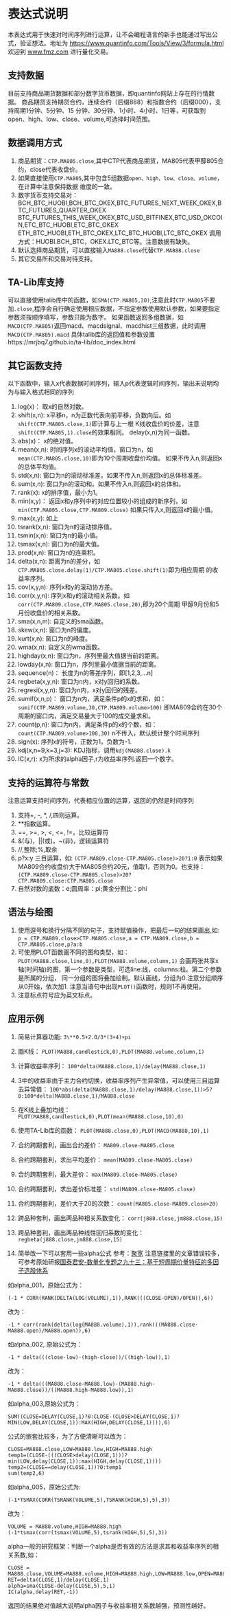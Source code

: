 # 表达式说明

本表达式用于快速对时间序列进行运算，让不会编程语言的新手也能通过写出公式，验证想法。地址为 https://www.quantinfo.com/Tools/View/3/formula.html
欢迎到 www.fmz.com 进行量化交易。

## 支持数据

目前支持商品期货数据和部分数字货币数据，即quantinfo网站上存在的行情数据。
商品期货支持期货合约，连续合约（后缀888）和指数合约（后缀000），支持周期1分钟、5分钟、15
分钟、30分钟、1小时、4小时、1日等，可获取到open、high、low、close、volume,可选择时间范围。

## 数据调用方式

1. 商品期货：`CTP.MA805.close`,其中CTP代表商品期货，MA805代表甲醇805合约，close代表收盘价。
2. 如果直接使用`CTP.MA805`,其中包含5组数据`open、high、low、close、volume`，在计算中注意保持数据
维度的一致。
3. 数字货币支持交易对：
    BCH_BTC_HUOBI,BCH_BTC_OKEX,BTC_FUTURES_NEXT_WEEK_OKEX,BTC_FUTURES_QUARTER_OKEX   
    BTC_FUTURES_THIS_WEEK_OKEX,BTC_USD_BITFINEX,BTC_USD_OKCOIN,ETC_BTC_HUOBI,ETC_BTC_OKEX               
    ETH_BTC_HUOBI,ETH_BTC_OKEX,LTC_BTC_HUOBI,LTC_BTC_OKEX
    调用方式：HUOBI.BCH_BTC，OKEX.LTC_BTC等。注意数据有缺失。
4. 默认选择商品期货，可以直接输入`MA888.close`代替`CTP.MA888.close`
5. 其它交易所和交易对待支持。

## TA-Lib库支持

可以直接使用talib库中的函数，如`SMA(CTP.MA805,20)`,注意此时`CTP.MA805`不要加`.close`,程序会自行确定使用相应数据，不指定参数使用默认参数，如果要指定参数须按顺序填写，参数只能为数字。
如果函数返回多组数据，如`MACD(CTP.MA805)`返回macd、macdsignal、macdhist三组数据，此时调用`MACD(CTP.MA805).macd`
具体talib库的返回值和参数设置https://mrjbq7.github.io/ta-lib/doc_index.html

## 其它函数支持

以下函数中，输入x代表数据时间序列，输入p代表逻辑时间序列，输出未说明均为与输入格式相同的序列
1. log(x)：
取x的自然对数。
2. shift(x,n):
x平移n，n为正数代表向前平移，负数向后。如`shift(CTP.MA805.close,1)`即计算与上一根
K线收盘价的价差，注意`shift(CTP.MA805,1).close`的效果相同。
delay(x,n)为同一函数。
3. abs(x)： 
x的绝对值。
4. mean(x,n): 
时间序列x的滚动平均值，窗口为n，如`mean(CTP.MA805.close,10)`即为10个周期收盘价均值。
如果不传入n,则返回x的总体平均值。
5. std(x,n): 
窗口为n的滚动标准差。如果不传入n,则返回x的总体标准差。
6. sum(x,n):
窗口为n的滚动和。如果不传入n,则返回x的总体和。
7. rank(x): 
x的排序值，最小为1。
8. min(x,y)：
返回x和y序列中的对应位置较小的组成的新序列，如`min(CTP.MA805.close,CTP.MA809.close)`
如果只传入x,则返回x的最小值。
9. max(x,y):
如上
10. tsrank(x,n):
窗口为n的滚动排序值。
11. tsmin(x,n):
窗口为n的最小值。
12. tsmax(x,n):
窗口为n的最大值。
13. prod(x,n): 
窗口为n的连乘积。
14. delta(x,n):
距离为n的差分，如`CTP.MA805.close.delay(1)/CTP.MA805.close.shift(1)`即为相应周期
的收益率序列。
15. cov(x,y,n):
序列x和y的滚动协方差。
16. corr(x,y,n):
序列x和y的滚动相关系数。如`corr(CTP.MA809.close,CTP.MA805.close,20)`,即为20个周期
甲醇9月份和5月份收盘价的相关系数。
17. sma(x,n,m):
自定义的sma函数。
18. skew(x,n):
窗口为n的偏度。
19. kurt(x,n): 
窗口为n的峰度。
20. wma(x,n): 
自定义的wma函数。
21. highday(x,n):
窗口为n，序列里最大值据当前的距离。
22. lowday(x,n): 
窗口为n，序列里最小值据当前的距离。
23. sequence(n)：
长度为n的等差序列，即[1,2,3,...n]
24. regbeta(x,y,n):
窗口为n内，x对y回归的系数。
25. regresi(x,y,n):
窗口为n内，x对y回归的残差。
26. sumif(x,n,p)：
窗口为n内，满足条件p的x的求和，如：
`sumif(CTP.MA809.volume,30,CTP.MA809.volume>100)`
即MA809合约在30个周期的窗口内，满足交易量大于100的成交量求和。
27. count(p,n): 
窗口为n内，满足条件p的x的个数，如：`count(CTP.MA809.volume>100,30)`
n不传入，默认统计整个时间序列
28. sign(x): 
序列x的符号，正数为1，负数为-1.
29. kdj(x,n=9,k=3,j=3):
KDJ指标，调用`kdj(MA888.close).k`
30. IC(x,r):
x为所求的alpha因子,r为收益率序列.返回一个数字。

## 支持的运算符与常数

注意运算支持时间序列，代表相应位置的运算，返回的仍然是时间序列
1. 支持+, -, *, /,四则运算。
2. \**指数运算。
3. ==, >=, >, <, <=, !=，比较运算符
4. &(与)，||(或)，~(非)，逻辑运算符
6. //,整除;%,取余
7. p?x:y 三目运算，如:
`(CTP.MA809.close-CTP.MA805.close)>20?1:0`
表示如果MA809合约收盘价大于MA805合约20元，值取1，否则为0。也支持：
`(CTP.MA809.close-CTP.MA805.close)>20?CTP.MA809.close:CTP.MA805.close`
8. 自然对数的底数：e;圆周率：pi;黄金分割比：phi

## 语法与绘图

1. 使用逗号和换行分隔不同的句子，支持赋值操作，把最后一句的结果画出,如:
`p = CTP.MA809.close>CTP.MA805.close,a = CTP.MA809.close,b = CTP.MA805.close,p?a:b`
2. 可使用PLOT函数画不同的图和类型，如：
`PLOT(MA888.close,line,0),PLOT(MA888.volume,column,1)`
会画两张共享x轴(时间轴)的图，第一个参数是类型，可选line:线，columns:柱。第二个参数是所属的分组，
同一分组的图将叠加绘制。默认画线，分组为0.注意分组顺序从0开始，依次加1.
注意当语句中出现`PLOT()`函数时，规则1不再使用。
3. 注意标点符号应为英文标点。


## 应用示例

1. 简易计算器功能:
`3\**0.5+2.0/3*(3+4)+pi`

2. 画K线： 
`PLOT(MA888,candlestick,0),PLOT(MA888.volume,column,1)`

3. 计算收益率序列：
`100*delta(MA888.close,1)/delay(MA888.close,1)`

4. 3中的收益率由于主力合约切换，收益率序列产生异常值，可以使用三目运算去异常值：
`100*abs(delta(MA888.close,1)/delay(MA888.close,1))>5?0:100*delta(MA888.close,1)/MA888.close`

5. 在K线上叠加均线：
`PLOT(MA888,candlestick,0),PLOT(mean(MA888.close,10),0)`

6. 使用TA-Lib库的函数：
`PLOT(MA888.close,0),PLOT(MACD(MA888,10),1)`

7. 合约跨期套利，画出合约差价：
`MA809.close-MA805.close`

8. 合约跨期套利，求出平均差价：
`mean(MA809.close-MA805.close)`

9. 合约跨期套利，最大差价：
`max(MA809.close-MA805.close)`

10. 合约跨期套利，求出差价标准差：
`std(MA809.close-MA805.close)`

11. 合约跨期套利，差价大于20的次数：
`count(MA805.close-MA809.close>20)`

12. 跨品种套利，画出两品种相关系数变化：
`corr(j888.close,jm888.close,15)`

13. 跨品种套利，画出两品种线性回归系数的变化：
`regbeta(j888.close,jm888.close,15)`

14. 简单改一下可以套用一些alpha公式
参考：[聚宽](https://www.joinquant.com/data/dict/alpha191#alpha181)
注意链接里的文章错误较多，可参考原始研报[国泰君安-数量化专题之九十三：基于短周期价量特征的多因子选股体系](http://vdisk.weibo.com/s/uEfe2futCdyJ9)

如alpha_001，原始公式为：

`(-1 * CORR(RANK(DELTA(LOG(VOLUME),1)),RANK(((CLOSE-OPEN)/OPEN)),6))`

改为：

`-1 * corr(rank(delta(log(MA888.volume),1)),rank(((MA888.close-MA888.open)/MA888.open)),6)`

如alpha_002, 原始公式为：

`-1 * delta(((close-low)-(high-close))/((high-low)),1)`

改为：

`-1 * delta(((MA888.close-MA888.low)-(MA888.high-MA888.close))/((MA888.high-MA888.low)),1)`

如alpha_003,原始公式为：

`SUM((CLOSE=DELAY(CLOSE,1)?0:CLOSE-(CLOSE>DELAY(CLOSE,1)?MIN(LOW,DELAY(CLOSE,1)):MAX(HIGH,DELAY(CLOSE,1)))),6)`

公式的嵌套比较多，为了方便清晰可以改为：

    CLOSE=MA888.close,LOW=MA888.low,HIGH=MA888.high
    temp1=(CLOSE-(((CLOSE>delay(CLOSE,1)))?min(LOW,delay(CLOSE,1)):max(HIGH,delay(CLOSE,1))))
    temp2=(CLOSE==delay(CLOSE,1))?0:temp1
    sum(temp2,6)

如alpha_005，原始公式为:

`(-1*TSMAX(CORR(TSRANK(VOLUME,5),TSRANK(HIGH,5),5),3))`

改为：

    VOLUME = MA888.volume,HIGH=MA888.high  
    (-1*tsmax(corr(tsmax(VOLUME,5),tsrank(HIGH,5),5),3))

alpha一般的研究框架：判断一个alpha是否有效的方法是求其和收益率序列的相关系数,如：

    CLOSE = MA888.close,VOLUME=MA888.volume,HIGH=MA888.high,LOW=MA888.low,OPEN=MA888.open  
    RET=delta(CLOSE,1)/delay(CLOSE,1)  
    alpha=sma(CLOSE-delay(CLOSE,5),5,1)  
    IC(alpha,delay(RET,-1))
        
返回的结果绝对值越大说明alpha因子与收益率相关系数越强，预测性越好。
